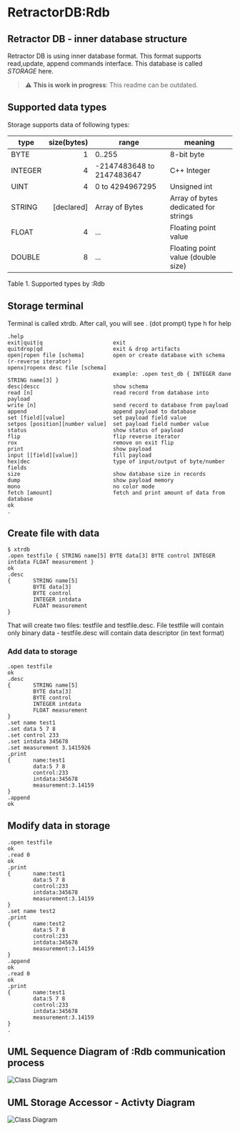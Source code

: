 # RetractorDB:Rdb

[comment]: # (VSCode view: Ctrl+k,v)

## Retractor DB - inner database structure

Retractor DB is using inner database format. This format supports read,update, append commands interface. This database is called _STORAGE_ here.

> :warning: **This is work in progress**: This readme can be outdated.

## Supported data types

Storage supports data of following types:

| type | size(bytes) | range | meaning |
| ---  | ---: | --- | --- |
|BYTE  | 1 | 0..255|8-bit byte|
|INTEGER   | 4 |-2147483648 to 2147483647|C++ Integer|
|UINT  | 4 |0 to 4294967295|Unsigned int|
|STRING|[declared]|Array of Bytes|Array of bytes dedicated for strings|
|FLOAT | 4 | ... | Floating point value|
|DOUBLE| 8 | ... | Floating point value (double size)|

Table 1. Supported types by :Rdb

## Storage terminal

Terminal is called xtrdb.
After call, you will see . (dot prompt)
type h for help
```
.help
exit|quit|q                      exit
quitdrop|qd                      exit & drop artifacts
open|ropen file [schema]         open or create database with schema (r-reverse iterator)
openx|ropenx desc file [schema]
                                 example: .open test_db { INTEGER dane STRING name[3] }
desc|descc                       show schema
read [n]                         read record from database into payload
write [n]                        send record to database from payload
append                           append payload to database
set [field][value]               set payload field value
setpos [position][number value]  set payload field number value
status                           show status of payload
flip                             flip reverse iterator
rox                              remove on exit flip
print                            show payload
input [[field][value]]           fill payload
hex|dec                          type of input/output of byte/number fields
size                             show database size in records
dump                             show payload memory
mono                             no color mode
fetch [amount]                   fetch and print amount of data from database
ok
.
```

## Create file with data

```
$ xtrdb
.open testfile { STRING name[5] BYTE data[3] BYTE control INTEGER intdata FLOAT measurement }
ok
.desc
{       STRING name[5]
        BYTE data[3]
        BYTE control
        INTEGER intdata
        FLOAT measurement
}
```

That will create two files: testfile and testfile.desc.
File testfile will contain only binary data - testfile.desc will contain data descriptor (in text format)

### Add data to storage

```
.open testfile
ok
.desc
{       STRING name[5]
        BYTE data[3]
        BYTE control
        INTEGER intdata
        FLOAT measurement
}
.set name test1
.set data 5 7 8
.set control 233
.set intdata 345678
.set measurement 3.1415926
.print
{       name:test1
        data:5 7 8
        control:233
        intdata:345678
        measurement:3.14159
}
.append
ok
```

## Modify data in storage
```
.open testfile
ok
.read 0
ok
.print
{       name:test1
        data:5 7 8
        control:233
        intdata:345678
        measurement:3.14159
}
.set name test2
.print
{       name:test2
        data:5 7 8
        control:233
        intdata:345678
        measurement:3.14159
}
.append
ok
.read 0
ok
.print
{       name:test1
        data:5 7 8
        control:233
        intdata:345678
        measurement:3.14159
}
.
```

## UML Sequence Diagram of :Rdb communication process

![Class Diagram](http://www.plantuml.com/plantuml/proxy?cache=no&src=https://raw.githubusercontent.com/michalwidera/retractordb/issue_17/src/rdb/UML/rdb-comunication.puml)

## UML Storage Accessor - Activty Diagram

![Class Diagram](http://www.plantuml.com/plantuml/proxy?cache=no&src=https://raw.githubusercontent.com/michalwidera/retractordb/issue_17/src/rdb/UML/rdb-storageaccessor.puml)